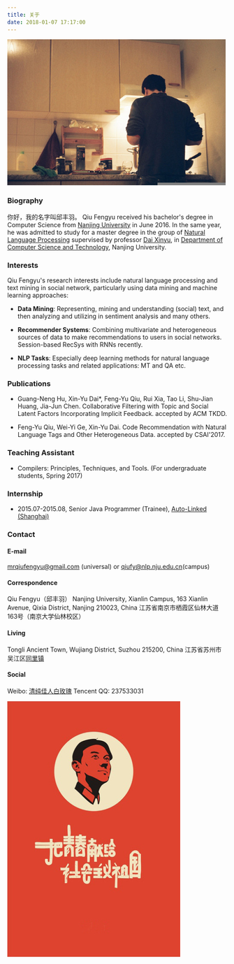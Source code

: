 ```yaml
---
title: 关于
date: 2018-01-07 17:17:00
---
```



![](index/header.jpg)

### Biography
你好，我的名字叫邱丰羽。
Qiu Fengyu received his bachelor's degree in Computer Science from [Nanjing University](http://www.nju.edu.cn) in June 2016. In the same year, he was admitted to study for a master degree in the group of [Natural Language Processing](http://nlp.nju.edu.cn) supervised by professor [Dai Xinyu](http://cs.nju.edu.cn/daixinyu), in [Department of Computer Science and Technology](http://cs.nju.edu.cn), Nanjing University.

### Interests
Qiu Fengyu's research interests include natural language processing and text mining in social network, particularly using data mining and machine learning approaches:

* **Data Mining**: Representing, mining and understanding (social) text, and then analyzing and utilizing in sentiment analysis and many others.

* **Recommender Systems**: Combining multivariate and heterogeneous sources of data to make recommendations to users in social networks. Session-based RecSys with RNNs recently. 

* **NLP Tasks**: Especially deep learning methods for natural language processing tasks and related applications: MT and QA etc.

### Publications

* Guang-Neng Hu, Xin-Yu Dai*, Feng-Yu Qiu, Rui Xia, Tao Li, Shu-Jian Huang, Jia-Jun Chen. Collaborative Filtering with Topic and Social Latent Factors Incorporating Implicit Feedback. accepted by ACM TKDD.

* Feng-Yu Qiu, Wei-Yi Ge, Xin-Yu Dai. Code Recommendation with Natural Language Tags and Other Heterogeneous Data. accepted by CSAI'2017.

### Teaching Assistant
* Compilers: Principles, Techniques, and Tools. (For undergraduate students, Spring 2017)

### Internship
* 2015.07-2015.08, Senior Java Programmer (Trainee), [Auto-Linked (Shanghai)](http://www.auto-linked.cn/)

### Contact
#### E-mail
<a href="mailto:mrqiufengyu@gmail.com">mrqiufengyu@gmail.com</a> (universal) or <a href="mailto:qiufy@nlp.nju.edu.cn">qiufy@nlp.nju.edu.cn</a>(campus)
#### Correspondence
Qiu Fengyu（邱丰羽）
Nanjing University, Xianlin Campus, 163 Xianlin Avenue, Qixia District, Nanjing 210023, China
江苏省南京市栖霞区仙林大道163号（南京大学仙林校区）
#### Living
Tongli Ancient Town, Wujiang District, Suzhou 215200, China
江苏省苏州市吴江区[同里镇](http://baike.baidu.com/item/%E5%90%8C%E9%87%8C%E9%95%87/5401782)
#### Social
Weibo: <a href="http://weibo.com/237533031/home" target="_blank">清纯佳人白玫瑰</a>
Tencent QQ: 237533031

![](index/ending.jpg)
